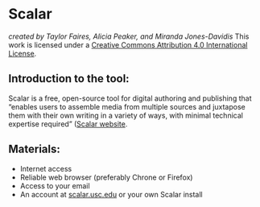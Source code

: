 # Scalar
*created by Taylor Faires, Alicia Peaker, and Miranda Jones-Davidis*
This work is licensed under a [Creative Commons Attribution 4.0 International License](http://creativecommons.org/licenses/by/4.0/).

## Introduction to the tool:
Scalar is a free, open-source tool for digital authoring and publishing that “enables users to assemble media from multiple sources and juxtapose them with their own writing in a variety of ways, with minimal technical expertise required” ([Scalar website](https://scalar.me/anvc/scalar/).

## Materials:
- Internet access
- Reliable web browser (preferably Chrone or Firefox)
- Access to your email
- An account at [scalar.usc.edu](https://scalar.me/anvc/) or your own Scalar install

